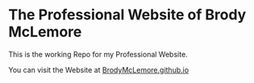 # The Professional Website of Brody McLemore

This is the working Repo for my Professional Website.

You can visit the Website at [BrodyMcLemore.github.io](https://brodymclemore.github.io/#)
